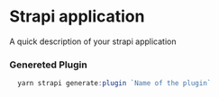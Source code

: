 # Strapi application

A quick description of your strapi application

### Genereted Plugin

```javascript
  yarn strapi generate:plugin `Name of the plugin`
```
